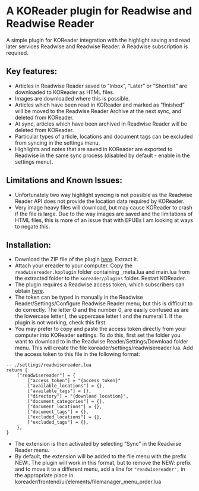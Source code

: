 # A KOReader plugin for Readwise and Readwise Reader
A simple plugin for KOReader integration with the highlight saving and read later services Readwise and Readwise Reader. A Readwise subscription is required. 

## Key features:
- Articles in Readwise Reader saved to “Inbox”, “Later” or “Shortlist” are downloaded to KOReader as HTML files.
- Images are downloaded where this is possible.
- Articles which have been read in KOReader and marked as “finished” will be moved to the Readwise Reader Archive at the next sync, and deleted from KOReader.
- At sync, articles which have been archived in Readwise Reader will be deleted from KOReader.
- Particular types of article, locations and document tags can be excluded from syncing in the settings menu.
- Highlights and notes that are saved in KOReader are exported to Readwise in the same sync process (disabled by default - enable in the settings menu). 

## Limitations and Known Issues:
- Unfortunately two way highlight syncing is not possible as the Readwise Reader API does not provide the location data required by KOReader.
- Very image heavy files will download, but may cause KOReader to crash if the file is large. Due to the way images are saved and the limitations of HTML files, this is more of an issue that with EPUBs I am looking at ways to negate this.

## Installation:
- Download the ZIP file of the plugin [here](https://github.com/tomtom800/readwisereader/archive/refs/heads/main.zip). Extract it.
- Attach your ereader to your computer. Copy the `readwisereader.koplugin` folder containing _meta.lua and main.lua from the extracted folder to the `koreader/plugins` folder. Restart KOReader.
- The plugin requires a Readwise access token, which subscribers can obtain  [here](https://readwise.io/access_token). 
- The token can be typed in manually in the Readwise Reader/Settings/Configure Readwise Reader menu, but this is difficult to do correctly. The letter O and the number 0, are easily confused as are the lowercase letter l, the uppercase letter I and the numeral 1. If the plugin is not working, check this first.
- You may prefer to copy and paste the access token directly from your computer into KOReader settings. To do this, first set the folder you want to download to in the Readwise Reader/Settings/Download folder menu. This will create the file koreader/settings/readwisereader.lua. Add the access token to this file in the following format:

```
-- ./settings/readwisereader.lua
return {
    ["readwisereader"] = {
        ["access_token"] = "{access token}"
        ["available_locations"] = {},
        ["available_tags"] = {},
        ["directory"] = "{download location}",
        ["document_categories"] = {},
        ["document_locations"] = {},
        ["document_tags"] = {},
        ["excluded_locations"] = {},
        ["excluded_tags"] = {},
    },
}
```
- The extension is then activated by selecting “Sync” in the Readwise Reader menu.
- By default, the extension will be added to the file menu with the prefix NEW:. The plugin will work in this format, but to remove the NEW: prefix and to move it to a different menu, add a line for  `"readwisereader",` in the appropriate place in koreader/frontend/ui/elements/filemanager_menu_order.lua

